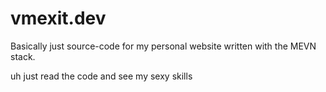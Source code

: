 # vmexit.dev
Basically just source-code for my personal website written with the MEVN stack.

uh just read the code and see my sexy skills